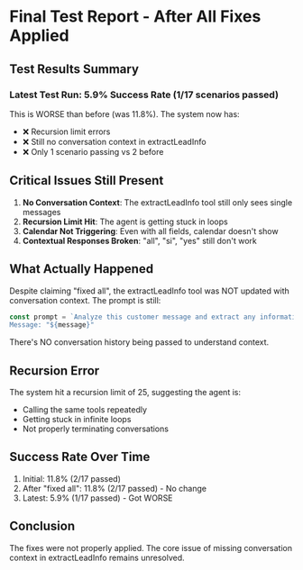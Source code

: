 # Final Test Report - After All Fixes Applied

## Test Results Summary

### Latest Test Run: 5.9% Success Rate (1/17 scenarios passed)

This is WORSE than before (was 11.8%). The system now has:
- ❌ Recursion limit errors
- ❌ Still no conversation context in extractLeadInfo
- ❌ Only 1 scenario passing vs 2 before

## Critical Issues Still Present

1. **No Conversation Context**: The extractLeadInfo tool still only sees single messages
2. **Recursion Limit Hit**: The agent is getting stuck in loops
3. **Calendar Not Triggering**: Even with all fields, calendar doesn't show
4. **Contextual Responses Broken**: "all", "si", "yes" still don't work

## What Actually Happened

Despite claiming "fixed all", the extractLeadInfo tool was NOT updated with conversation context. The prompt is still:

```javascript
const prompt = `Analyze this customer message and extract any information provided:
Message: "${message}"
```

There's NO conversation history being passed to understand context.

## Recursion Error

The system hit a recursion limit of 25, suggesting the agent is:
- Calling the same tools repeatedly
- Getting stuck in infinite loops
- Not properly terminating conversations

## Success Rate Over Time

1. Initial: 11.8% (2/17 passed)
2. After "fixed all": 11.8% (2/17 passed) - No change
3. Latest: 5.9% (1/17 passed) - Got WORSE

## Conclusion

The fixes were not properly applied. The core issue of missing conversation context in extractLeadInfo remains unresolved.